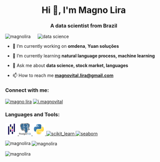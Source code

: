 <h1 align="center">Hi 👋, I'm Magno Lira</h1>
<h3 align="center">A data scientist from Brazil</h3>

<img align="right" alt="data science" width="400" src="https://www.google.com/url?sa=i&url=https%3A%2F%2Ffizzymag.com%2Farticles%2Fcosts-of-buildding-a-web-scraping-system&psig=AOvVaw0nkXyeewzIssGbHgbsPN5E&ust=1680533465330000&source=images&cd=vfe&ved=0CA8QjRxqFwoTCJjMo5S5i_4CFQAAAAAdAAAAABAE"> 

<p align="left"> <img src="https://komarev.com/ghpvc/?username=magnolira&label=Profile%20views&color=0e75b6&style=flat" alt="magnolira" /> </p>

- 🔭 I’m currently working on **omdena**, **Yuan soluções**

- 🌱 I’m currently learning **natural language process, machine learning**

- 💬 Ask me about **data science, stock market, languages**

- 📫 How to reach me **magnovital.lira@gmail.com**

<h3 align="left">Connect with me:</h3>
<p align="left">
<a href="https://linkedin.com/in/magnolira" target="blank"><img align="center" src="https://raw.githubusercontent.com/rahuldkjain/github-profile-readme-generator/master/src/images/icons/Social/linked-in-alt.svg" alt="magno lira" height="30" width="40" /></a>
<a href="https://instagram.com/i.magnovital" target="blank"><img align="center" src="https://raw.githubusercontent.com/rahuldkjain/github-profile-readme-generator/master/src/images/icons/Social/instagram.svg" alt="i.magnovital" height="30" width="40" /></a>
</p>

<h3 align="left">Languages and Tools:</h3>
<p align="left"> <a href="https://pandas.pydata.org/" target="_blank" rel="noreferrer"> <img src="https://raw.githubusercontent.com/devicons/devicon/2ae2a900d2f041da66e950e4d48052658d850630/icons/pandas/pandas-original.svg" alt="pandas" width="40" height="40"/> </a> <a href="https://www.postgresql.org" target="_blank" rel="noreferrer"> <img src="https://raw.githubusercontent.com/devicons/devicon/master/icons/postgresql/postgresql-original-wordmark.svg" alt="postgresql" width="40" height="40"/> </a> <a href="https://www.python.org" target="_blank" rel="noreferrer"> <img src="https://raw.githubusercontent.com/devicons/devicon/master/icons/python/python-original.svg" alt="python" width="40" height="40"/> </a> <a href="https://scikit-learn.org/" target="_blank" rel="noreferrer"> <img src="https://upload.wikimedia.org/wikipedia/commons/0/05/Scikit_learn_logo_small.svg" alt="scikit_learn" width="40" height="40"/> </a> <a href="https://seaborn.pydata.org/" target="_blank" rel="noreferrer"> <img src="https://seaborn.pydata.org/_images/logo-mark-lightbg.svg" alt="seaborn" width="40" height="40"/> </a> </p>

<p><img align="left" src="https://github-readme-stats.vercel.app/api/top-langs?username=magnolira&show_icons=true&locale=en&layout=compact" alt="magnolira" /></p>

<p>&nbsp;<img align="center" src="https://github-readme-stats.vercel.app/api?username=magnolira&show_icons=true&locale=en" alt="magnolira" /></p>

<p><img align="center" src="https://github-readme-streak-stats.herokuapp.com/?user=magnolira&" alt="magnolira" /></p>
